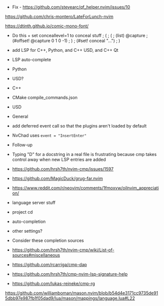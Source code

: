 - Fix - https://github.com/stevearc/qf_helper.nvim/issues/10


https://github.com/chris-montero/LateForLunch-nvim

https://dtinth.github.io/comic-mono-font/

- Do this + set conceallevel=1 to conceal stuff
; (
;    (
;       (list) @capture
;       (#offset! @capture 0 1 0 -1)
;    )
;    (#set! conceal "…")
; )


- add LSP for C++, Python, and C++ USD, and C++ Qt
 - LSP auto-complete
 - Python
  - USD?
 - C++
  - CMake compile_commands.json
  - USD
  - General
 - add deferred event call so that the plugins aren't loaded by default
  - NvChad uses ``event = "InsertEnter"``

- Follow-up
 - Typing "D" for a docstring in a real file is frustrating because cmp takes control away when new  LSP entries are added
  - https://github.com/hrsh7th/nvim-cmp/issues/1597

- https://github.com/MagicDuck/grug-far.nvim

- https://www.reddit.com/r/neovim/comments/1fmoxvw/oilnvim_appreciation/

- language server stuff
 - project cd
 - auto-completion
 - other settings?

- Consider these completion sources
 - https://github.com/hrsh7th/nvim-cmp/wiki/List-of-sources#miscellaneous
  - https://github.com/rcarriga/cmp-dap
 - https://github.com/hrsh7th/cmp-nvim-lsp-signature-help
 - https://github.com/lukas-reineke/cmp-rg


https://github.com/williamboman/mason.nvim/blob/b54d4e3171cc9735de915dbb97e987fb1f05dad9/lua/mason/mappings/language.lua#L22
